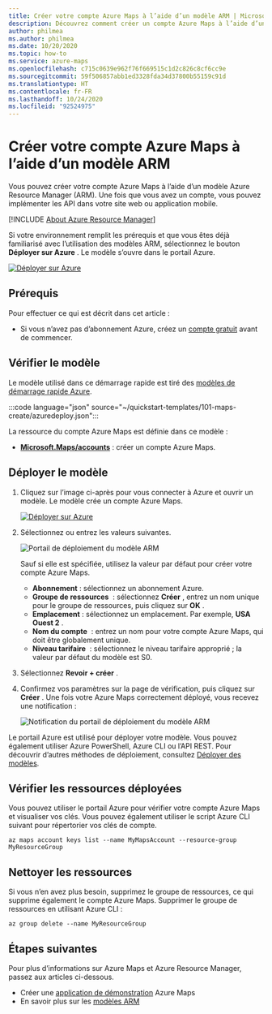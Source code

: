 ```yaml
---
title: Créer votre compte Azure Maps à l’aide d’un modèle ARM | Microsoft Azure Maps
description: Découvrez comment créer un compte Azure Maps à l’aide d’un modèle Azure Resource Manager (ARM).
author: philmea
ms.author: philmea
ms.date: 10/20/2020
ms.topic: how-to
ms.service: azure-maps
ms.openlocfilehash: c715c0639e962f76f669515c1d2c826c8cf6cc9e
ms.sourcegitcommit: 59f506857abb1ed3328fda34d37800b55159c91d
ms.translationtype: HT
ms.contentlocale: fr-FR
ms.lasthandoff: 10/24/2020
ms.locfileid: "92524975"
---
```

# <a name="create-your-azure-maps-account-using-an-arm-template"></a>Créer votre compte Azure Maps à l’aide d’un modèle ARM

Vous pouvez créer votre compte Azure Maps à l’aide d’un modèle Azure Resource Manager (ARM). Une fois que vous avez un compte, vous pouvez implémenter les API dans votre site web ou application mobile.

[!INCLUDE [About Azure Resource Manager](../../includes/resource-manager-quickstart-introduction.md)]

Si votre environnement remplit les prérequis et que vous êtes déjà familiarisé avec l’utilisation des modèles ARM, sélectionnez le bouton **Déployer sur Azure** . Le modèle s’ouvre dans le portail Azure.

[![Déployer sur Azure](../media/template-deployments/deploy-to-azure.svg)](https://portal.azure.com/#create/Microsoft.Template/uri/https%3A%2F%2Fraw.githubusercontent.com%2FAzure%2Fazure-quickstart-templates%2Fmaster%2F101-maps-create%2Fazuredeploy.json)

## <a name="prerequisites"></a>Prérequis

Pour effectuer ce qui est décrit dans cet article :

* Si vous n’avez pas d’abonnement Azure, créez un [compte gratuit](https://azure.microsoft.com/free/?WT.mc_id=A261C142F) avant de commencer.

## <a name="review-the-template"></a>Vérifier le modèle

Le modèle utilisé dans ce démarrage rapide est tiré des [modèles de démarrage rapide Azure](https://azure.microsoft.com/resources/templates/101-maps-create/).

:::code language="json" source="~/quickstart-templates/101-maps-create/azuredeploy.json":::

La ressource du compte Azure Maps est définie dans ce modèle :

* [**Microsoft.Maps/accounts**](/azure/templates/microsoft.maps/accounts) : créer un compte Azure Maps.

## <a name="deploy-the-template"></a>Déployer le modèle

1. Cliquez sur l’image ci-après pour vous connecter à Azure et ouvrir un modèle. Le modèle crée un compte Azure Maps.

    [![Déployer sur Azure](../media/template-deployments/deploy-to-azure.svg)](https://portal.azure.com/#create/Microsoft.Template/uri/https%3A%2F%2Fraw.githubusercontent.com%2FAzure%2Fazure-quickstart-templates%2Fmaster%2F101-maps-create%2Fazuredeploy.json)

2. Sélectionnez ou entrez les valeurs suivantes.

    ![Portail de déploiement du modèle ARM](./media/how-to-create-template/create-account-using-template-portal.png)

    Sauf si elle est spécifiée, utilisez la valeur par défaut pour créer votre compte Azure Maps.

    * **Abonnement** : sélectionnez un abonnement Azure.
    * **Groupe de ressources**  : sélectionnez **Créer** , entrez un nom unique pour le groupe de ressources, puis cliquez sur **OK** .
    * **Emplacement** : sélectionnez un emplacement. Par exemple, **USA Ouest 2** .
    * **Nom du compte**  : entrez un nom pour votre compte Azure Maps, qui doit être globalement unique.
    * **Niveau tarifaire**  : sélectionnez le niveau tarifaire approprié ; la valeur par défaut du modèle est S0.

3. Sélectionnez **Revoir + créer** . 
4. Confirmez vos paramètres sur la page de vérification, puis cliquez sur **Créer** . Une fois votre Azure Maps correctement déployé, vous recevez une notification :

    ![Notification du portail de déploiement du modèle ARM](./media/how-to-create-template/resource-manager-template-portal-deployment-notification.png)

Le portail Azure est utilisé pour déployer votre modèle. Vous pouvez également utiliser Azure PowerShell, Azure CLI ou l’API REST. Pour découvrir d’autres méthodes de déploiement, consultez [Déployer des modèles](../azure-resource-manager/templates/deploy-powershell.md).

## <a name="review-deployed-resources"></a>Vérifier les ressources déployées

Vous pouvez utiliser le portail Azure pour vérifier votre compte Azure Maps et visualiser vos clés. Vous pouvez également utiliser le script Azure CLI suivant pour répertorier vos clés de compte.

```azurecli-interactive
az maps account keys list --name MyMapsAccount --resource-group MyResourceGroup
```

## <a name="clean-up-resources"></a>Nettoyer les ressources

Si vous n’en avez plus besoin, supprimez le groupe de ressources, ce qui supprime également le compte Azure Maps. Supprimer le groupe de ressources en utilisant Azure CLI :

```azurecli-interactive
az group delete --name MyResourceGroup
```

## <a name="next-steps"></a>Étapes suivantes

Pour plus d’informations sur Azure Maps et Azure Resource Manager, passez aux articles ci-dessous.

- Créer une [application de démonstration](quick-demo-map-app.md) Azure Maps
- En savoir plus sur les [modèles ARM](../azure-resource-manager/templates/overview.md)